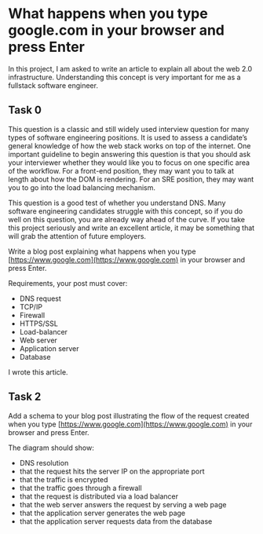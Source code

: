 # What happens when you type google.com in your browser and press Enter

In this project, I am asked to write an article to explain all about the web 2.0 infrastructure. Understanding this concept is very important for me as a fullstack software engineer.

## Task 0

This question is a classic and still widely used interview question for many types of software engineering positions. It is used to assess a candidate’s general knowledge of how the web stack works on top of the internet. One important guideline to begin answering this question is that you should ask your interviewer whether they would like you to focus on one specific area of the workflow. For a front-end position, they may want you to talk at length about how the DOM is rendering. For an SRE position, they may want you to go into the load balancing mechanism.

This question is a good test of whether you understand DNS. Many software engineering candidates struggle with this concept, so if you do well on this question, you are already way ahead of the curve. If you take this project seriously and write an excellent article, it may be something that will grab the attention of future employers.

Write a blog post explaining what happens when you type [https://www.google.com](https://www.google.com) in your browser and press Enter.

Requirements, your post must cover:

- DNS request
- TCP/IP
- Firewall
- HTTPS/SSL
- Load-balancer
- Web server
- Application server
- Database

I wrote this article.

## Task 2

Add a schema to your blog post illustrating the flow of the request created when you type [https://www.google.com](https://www.google.com) in your browser and press Enter.

The diagram should show:

- DNS resolution
- that the request hits the server IP on the appropriate port
- that the traffic is encrypted
- that the traffic goes through a firewall
- that the request is distributed via a load balancer
- that the web server answers the request by serving a web page
- that the application server generates the web page
- that the application server requests data from the database

